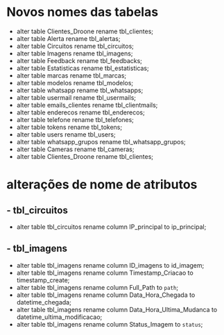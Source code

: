 # Novos nomes das tabelas 
- alter table Clientes_Droone rename tbl_clientes;
- alter table Alerta rename tbl_alertas;
- alter table Circuitos rename tbl_circuitos;
- alter table Imagens rename tbl_imagens;
- alter table Feedback rename tbl_feedbacks;
- alter table Estatisticas rename tbl_estatisticas;
- alter table marcas rename tbl_marcas;
- alter table modelos rename tbl_modelos;
- alter table whatsapp rename tbl_whatsapps;
- alter table usermail rename tbl_usermails;
- alter table emails_clientes rename tbl_clientmails;
- alter table enderecos rename tbl_enderecos;
- alter table telefone rename tbl_telefones;
- alter table tokens rename tbl_tokens;
- alter table users rename tbl_users;
- alter table whatsapp_grupos rename tbl_whatsapp_grupos;
- alter table Cameras rename tbl_cameras;
- alter table Clientes_Droone rename tbl_clientes;
  
#  alterações de nome de atributos
## - tbl_circuitos 
- alter table tbl_circuitos rename column IP_principal to ip_principal;
## - tbl_imagens
- alter table tbl_imagens rename column ID_imagens to id_imagem;
- alter table tbl_imagens rename column Timestamp_Criacao to timestamp_create; 
- alter table tbl_imagens rename column Full_Path to `path`; 
- alter table tbl_imagens rename column Data_Hora_Chegada to datetime_chegada; 
- alter table tbl_imagens rename column Data_Hora_Ultima_Mudanca to datetime_ultima_modificacao; 
- alter table tbl_imagens rename column Status_Imagem to `status`;